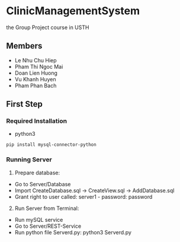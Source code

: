 # ClinicManagementSystem

the Group Project course in USTH

## Members

- Le Nhu Chu Hiep
- Pham Thi Ngoc Mai
- Doan Lien Huong
- Vu Khanh Huyen
- Pham Phan Bach

## First Step

### Required Installation

- python3

```shell
pip install mysql-connector-python
```

### Running Server
1. Prepare database:
- Go to Server/Database
- Import CreateDatabase.sql -> CreateView.sql -> AddDatabase.sql
- Grant right to user called: server1 - password: password
2. Run Server from Terminal:
- Run mySQL service
- Go to Server/REST-Service
- Run python file Serverd.py: python3 Serverd.py
